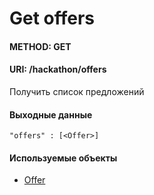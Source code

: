 # Get offers
#### METHOD: GET 
#### URI: /hackathon/offers

Получить список предложений

#### Выходные данные
    
    "offers" : [<Offer>]

#### Используемые объекты

* [Offer](../Offer.md)